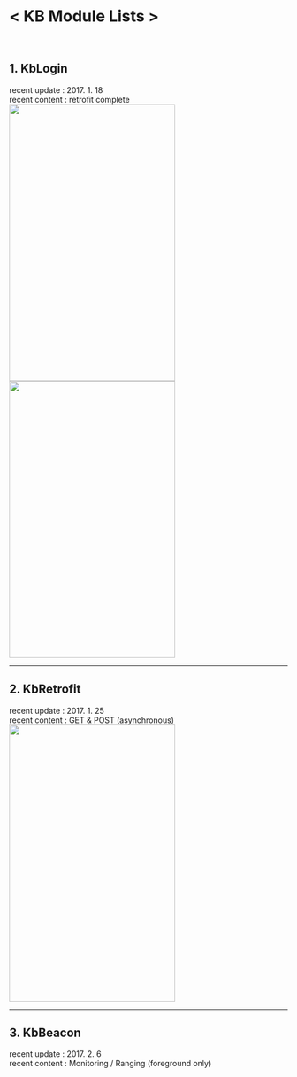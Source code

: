 <b><h1>< KB Module Lists  ></h1></b> 
<br/>

<h2> 1. KbLogin </h2>
   <t>recent update : 2017. 1. 18 <br/>
   <t>recent content : retrofit complete <br/>

<img src="https://github.com/uareuni/Android_MyModules/blob/master/KbLogin/login.png" border="0" width=300px height=500px>
<img src="https://github.com/uareuni/Android_MyModules/blob/master/KbLogin/signup.png" border="0" width=300px height=500px>

<hr />

<h2> 2. KbRetrofit </h2>
recent update : 2017. 1. 25 <br/>
recent content : GET & POST (asynchronous)<br/>

<img src="https://github.com/uareuni/Android_MyModules/blob/master/KbRetrofit/KbRetrofit.png" border="0" width=300px height=500px>


<hr />

<h2> 3. KbBeacon </h2>
recent update : 2017. 2. 6 <br />
recent content : Monitoring / Ranging (foreground only)

